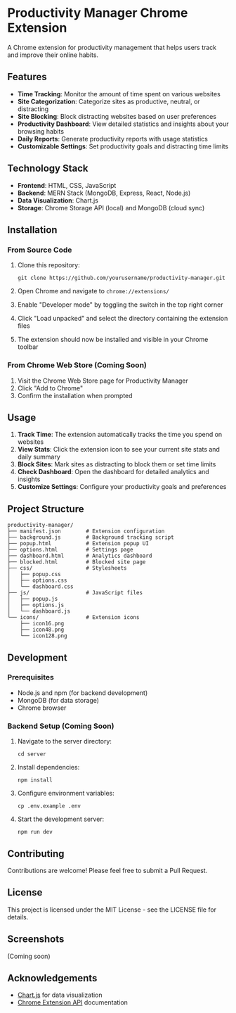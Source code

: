 # Productivity Manager Chrome Extension

A Chrome extension for productivity management that helps users track and improve their online habits.

## Features

- **Time Tracking**: Monitor the amount of time spent on various websites
- **Site Categorization**: Categorize sites as productive, neutral, or distracting
- **Site Blocking**: Block distracting websites based on user preferences
- **Productivity Dashboard**: View detailed statistics and insights about your browsing habits
- **Daily Reports**: Generate productivity reports with usage statistics
- **Customizable Settings**: Set productivity goals and distracting time limits

## Technology Stack

- **Frontend**: HTML, CSS, JavaScript
- **Backend**: MERN Stack (MongoDB, Express, React, Node.js)
- **Data Visualization**: Chart.js
- **Storage**: Chrome Storage API (local) and MongoDB (cloud sync)

## Installation

### From Source Code

1. Clone this repository:
   ```
   git clone https://github.com/yourusername/productivity-manager.git
   ```

2. Open Chrome and navigate to `chrome://extensions/`

3. Enable "Developer mode" by toggling the switch in the top right corner

4. Click "Load unpacked" and select the directory containing the extension files

5. The extension should now be installed and visible in your Chrome toolbar

### From Chrome Web Store (Coming Soon)

1. Visit the Chrome Web Store page for Productivity Manager
2. Click "Add to Chrome"
3. Confirm the installation when prompted

## Usage

1. **Track Time**: The extension automatically tracks the time you spend on websites
2. **View Stats**: Click the extension icon to see your current site stats and daily summary
3. **Block Sites**: Mark sites as distracting to block them or set time limits
4. **Check Dashboard**: Open the dashboard for detailed analytics and insights
5. **Customize Settings**: Configure your productivity goals and preferences

## Project Structure

```
productivity-manager/
├── manifest.json        # Extension configuration
├── background.js        # Background tracking script
├── popup.html           # Extension popup UI
├── options.html         # Settings page
├── dashboard.html       # Analytics dashboard
├── blocked.html         # Blocked site page
├── css/                 # Stylesheets
│   ├── popup.css
│   ├── options.css
│   └── dashboard.css
├── js/                  # JavaScript files
│   ├── popup.js
│   ├── options.js
│   └── dashboard.js
└── icons/               # Extension icons
    ├── icon16.png
    ├── icon48.png
    └── icon128.png
```

## Development

### Prerequisites

- Node.js and npm (for backend development)
- MongoDB (for data storage)
- Chrome browser

### Backend Setup (Coming Soon)

1. Navigate to the server directory:
   ```
   cd server
   ```

2. Install dependencies:
   ```
   npm install
   ```

3. Configure environment variables:
   ```
   cp .env.example .env
   ```

4. Start the development server:
   ```
   npm run dev
   ```

## Contributing

Contributions are welcome! Please feel free to submit a Pull Request.

## License

This project is licensed under the MIT License - see the LICENSE file for details.

## Screenshots

(Coming soon)

## Acknowledgements

- [Chart.js](https://www.chartjs.org/) for data visualization
- [Chrome Extension API](https://developer.chrome.com/docs/extensions/reference/) documentation
